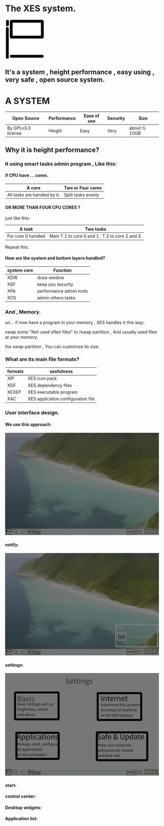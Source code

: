 # The XES system.
<img src="icon/xes logo.png">

## It's a system ,  height performance , easy using , very safe , open source system.



# A SYSTEM

| Open Source        | Performance | Ease of use | Security | Size         |
| ------------------ | ----------- | ----------- | -------- | ------------ |
| By GPLv3.0 license | Height      | Easy        | Very     | about ½ 10GB |

## Why it is height performance?

### It using smart tasks admin program , Like this:

####  if CPU have ... cores.

| A core                       | Two or Four cores  |
| ---------------------------- | ------------------ |
| All tasks are handled by it. | Split tasks evenly |

#### OR MORE THAN FOUR CPU CORES ?

just like this:

| A task             | Two tasks                                       |
| ------------------ | ----------------------------------------------- |
| For core 0 handled | Main T.1 to core 0 and 1 , T.2 to core 2 and 3. |

Repeat this.

#### How are the system and bottom layers handled?

| system core | Function                |
| ----------- | ----------------------- |
| XDW         | draw window             |
| XSF         | keep you security       |
| XPA         | performance admin tools |
| XOS         | admin others tasks      |

### And , Memory.

un... if now have a program in your memory , XES handles it this way:

swap some "Not used often files" to /swap partition , And usually used files at your memory.

the swap partition , You can customize its size.

### What are its main file formats?

| formats | usefulness                |
| ----------- | ----------------------- |
| XIP         | XES icon pack             |
| XDF         | XES dependency files       |
| XEXEP         | XES executable program |
| XAC         | XES application configuration file      |

### User interface design.

#### We use this approach:
<img src="icon/desktop.png">

#### notify:
<img src="icon/notify.png">

#### settings:

<img src="icon/settings.png">

#### start:

#### control center:

#### Desktop widgets:

#### Application list:
